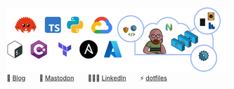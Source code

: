 <img src="https://github.com/ianbattersby/ianbattersby/blob/main/GHHeader.png" alt="Architect, Programmer, and Hacker. Cloud Native. Zero Trust. Penchant for Rust and neovim." />
🔭 <a href="https://battersby.io" target="_blank">Blog</a>&nbsp;&nbsp;&nbsp;&nbsp;&nbsp;&nbsp;&nbsp;
🐘 <a rel="nofollow me" href="https://hachyderm.io/@Ianbattersby">Mastodon</a>&nbsp;&nbsp;&nbsp;&nbsp;&nbsp;&nbsp;&nbsp;
👨🏼‍💻 <a href="https://www.linkedin.com/in/ianbattersby" target="_blank">LinkedIn</a>&nbsp;&nbsp;&nbsp;&nbsp;&nbsp;&nbsp;&nbsp;
⚡️ <a href="https://github.com/ianbattersby/dotfiles.macos" target="_blank">dotfiles</a>
